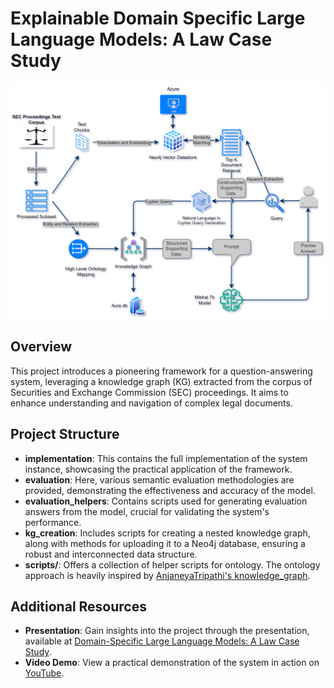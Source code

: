 # Explainable Domain Specific Large Language Models: A Law Case Study

![Final Architecture](https://github.com/majidghassemi/LawKG-ML-23-FP/blob/master/Final%20Architecture.svg)

## Overview
This project introduces a pioneering framework for a question-answering system, leveraging a knowledge graph (KG) extracted from the corpus of Securities and Exchange Commission (SEC) proceedings. It aims to enhance understanding and navigation of complex legal documents.

## Project Structure
- **implementation**: This contains the full implementation of the system instance, showcasing the practical application of the framework.
- **evaluation**: Here, various semantic evaluation methodologies are provided, demonstrating the effectiveness and accuracy of the model.
- **evaluation_helpers**: Contains scripts used for generating evaluation answers from the model, crucial for validating the system's performance.
- **kg_creation**: Includes scripts for creating a nested knowledge graph, along with methods for uploading it to a Neo4j database, ensuring a robust and interconnected data structure.
- **scripts/**: Offers a collection of helper scripts for ontology. The ontology approach is heavily inspired by [AnjaneyaTripathi's knowledge_graph](https://github.com/AnjaneyaTripathi/knowledge_graph).

## Additional Resources
- **Presentation**: Gain insights into the project through the presentation, available at [Domain-Specific Large Language Models: A Law Case Study](https://slides.com/majidghassemi/domain-specific-large-language-models-law-case-study).
- **Video Demo**: View a practical demonstration of the system in action on [YouTube](https://youtu.be/l2R66CndT9I).

